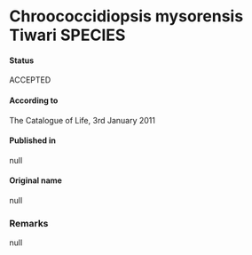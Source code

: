 Chroococcidiopsis mysorensis Tiwari SPECIES
=======

#### Status
ACCEPTED

#### According to
The Catalogue of Life, 3rd January 2011

#### Published in
null

#### Original name
null

### Remarks
null